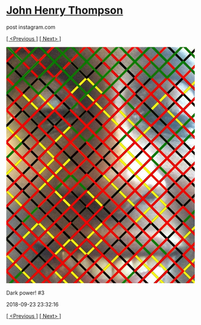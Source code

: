 # [John Henry Thompson](../README.md)
post instagram.com

[[ <Previous ]](2018-09-23-4.md) [[ Next> ]](2018-09-23-6.md)

[![](../media/2018-09-23/Dark-power-3.jpg)](../README.md)

Dark power! #3

2018-09-23 23:32:16

[[ <Previous ]](2018-09-23-4.md) [[ Next> ]](2018-09-23-6.md)